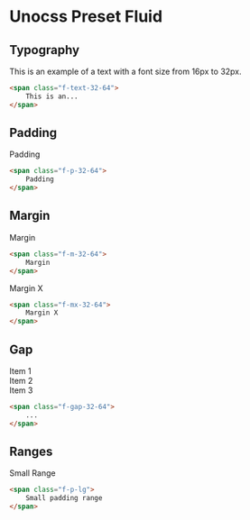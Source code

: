 # Unocss Preset Fluid


## Typography
<span class="f-text-32-64 leading-[120%] text-amber-500 font-mono">
    This is an example of a text with a font size from 16px to 32px.
</span>

```html
<span class="f-text-32-64">
    This is an...
</span>
```


## Padding

<div class="f-p-32-64 bg-green-100/10 rounded">
    Padding
</div>

```html
<span class="f-p-32-64">
    Padding
</span>
```

## Margin

<div class="f-m-32-64 bg-green-100/10 rounded">
    Margin
</div>

```html
<span class="f-m-32-64">
    Margin
</span>
```


<div class="f-mx-32-64 bg-green-100/10 rounded">
    Margin X
</div>

```html
<span class="f-mx-32-64">
    Margin X
</span>
```

## Gap

<div class="grid grid-cols-3 text-center f-gap-32-64 bg-green-100/10 rounded">
    <div class="bg-green-500/20">
        Item 1
    </div>
    <div class="bg-green-500/20">
        Item 2
    </div>
    <div class="bg-green-500/20">
        Item 3
    </div>
</div>

```html
<span class="f-gap-32-64">
    ...
</span>
```

## Ranges
<div class="f-p-lg bg-green-100/10 rounded">
    Small Range
</div>

```html
<span class="f-p-lg">
    Small padding range
</span>
```
